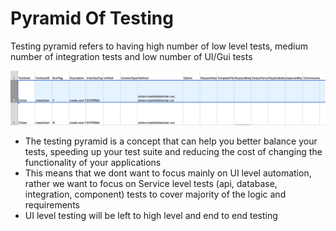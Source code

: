 # Pyramid Of Testing

Testing pyramid refers to having high number of low level tests, medium number of integration tests and low number of UI/Gui tests

![](../.gitbook/assets/image%20%2861%29.png)

* The testing pyramid is a concept that can help you better balance your tests, speeding up your test suite and reducing the cost of changing the functionality of your applications
* This means that we dont want to focus mainly on UI level automation, rather we want to focus on Service level tests \(api, database, integration, component\) tests to cover majority of the logic and requirements
* UI level testing will be left to high level and end to end testing

